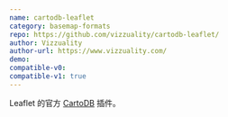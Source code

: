 ```yaml
---
name: cartodb-leaflet
category: basemap-formats
repo: https://github.com/vizzuality/cartodb-leaflet/
author: Vizzuality
author-url: https://www.vizzuality.com/
demo: 
compatible-v0:
compatible-v1: true
---
```


Leaflet 的官方 <a href="https://carto.com/">CartoDB</a> 插件。
